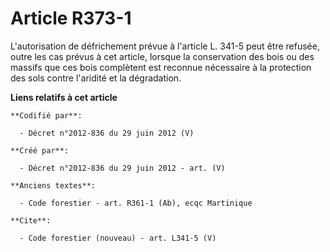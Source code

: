 # Article R373-1

L'autorisation de défrichement prévue à l'article L. 341-5 peut être refusée, outre les cas prévus à cet article, lorsque la
conservation des bois ou des massifs que ces bois complètent est reconnue nécessaire à la protection des sols contre
l'aridité et la dégradation.

**Liens relatifs à cet article**

	**Codifié par**:

	  - Décret n°2012-836 du 29 juin 2012 (V)

	**Créé par**:

	  - Décret n°2012-836 du 29 juin 2012 - art. (V)

	**Anciens textes**:

	  - Code forestier - art. R361-1 (Ab), ecqc Martinique

	**Cite**:

	  - Code forestier (nouveau) - art. L341-5 (V)
